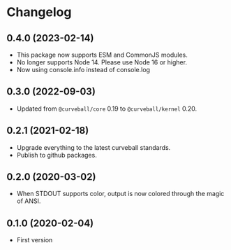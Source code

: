 Changelog
=========

0.4.0 (2023-02-14)
------------------

* This package now supports ESM and CommonJS modules.
* No longer supports Node 14. Please use Node 16 or higher.
* Now using console.info instead of console.log


0.3.0 (2022-09-03)
------------------

* Updated from `@curveball/core` 0.19 to `@curveball/kernel` 0.20.


0.2.1 (2021-02-18)
------------------

* Upgrade everything to the latest curveball standards.
* Publish to github packages.


0.2.0 (2020-03-02)
------------------

* When STDOUT supports color, output is now colored through the magic of ANSI.


0.1.0 (2020-02-04)
------------------

* First version

